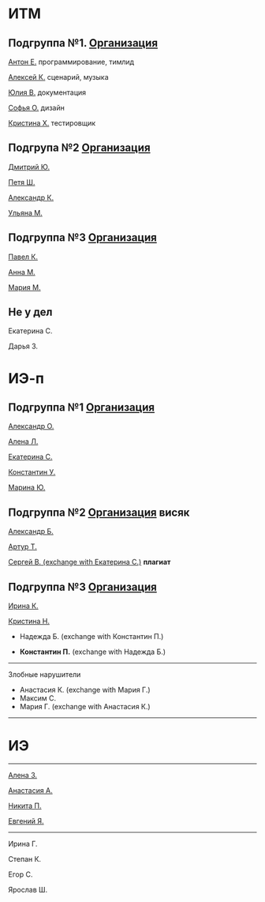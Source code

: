 # ИТМ
## Подгруппа №1. [Организация](https://github.com/KazuraInteractive)
[Антон Е.](https://github.com/KumikoKazura) программирование, тимлид

[Алексей К.](https://github.com/DIKIY2018) сценарий, музыка

[Юлия В.](https://github.com/VorobeyJ) документация

[Софья О.](https://github.com/SofyaOjegova) дизайн

[Кристина Х.](https://github.com/crystallixa) тестировщик

## Подгрупа №2 [Организация](https://github.com/SaPeUlDi/TestGameNazvanieVremennoe)

[Дмитрий Ю.](https://github.com/deadmoroz583/test)

[Петя Ш.](https://github.com/earthman10/gamedev)

[Александр К.](https://github.com/Lofetty/ProjectPublicRep)

[Ульяна М.](https://github.com/SaPeUlDi/TestGameNazvanieVremennoe)

## Подгруппа №3 [Организация](https://github.com/PavelKunof/sea-battle)
 
[Павел К.](https://github.com/PavelKunof/)

[Анна М.](https://github.com/MaximovaAnna/)

[Мария М.](https://github.com/MaryaJonn)

## Не у дел

Екатерина С.

Дарья З.


# ИЭ-п

## Подгруппа №1 [Организация](https://)

[Александр О.](https://github.com/Karamax/SE)

[Алена Л.](https://github.com/AlenaLotsmanova)

[Екатерина С.](https://github.com/EkaterinaBeresneva/resultwinner)

[Константин У.](https://github.com/KostyaUstyancev)

[Марина Ю.](https://github.com/yudinaMarina/)

## Подгруппа №2 [Организация](https://) **висяк**

[Александр Б.](https://github.com/sasha4713)

[Артур Т.](https://github.com/catran97)

[Сергей В. (exchange with Екатерина С.)](https://github.com/Sergey323/Arithmetic-Detector) **плагиат**

## Подгруппа №3 [Организация](https://)

[Ирина К. ](https://github.com/MULTI-FACE/irisha-make)

[Кристина Н.](https://github.com/KristinaN98)

* Надежда Б. (exchange with Константин П.)

* __Константин П.__ (exchange with Надежда Б.)

----

Злобные нарушители
* Анастасия К.  (exchange with Мария Г.)
* Максим С.
* Мария Г. (exchange with Анастасия К.)


----

# ИЭ

----

[Алена З.](https://github.com/zuevaaa)

[Анастасия А.](https://github.com/NastyIE401/2)

[Никита П.](https://github.com/Deathmatchh)

[Евгений Я.](https://github.com/EYagudin)


---

Ирина Г.

Степан К.

Егор С.

Ярослав Ш.

